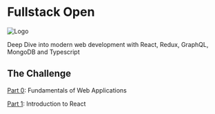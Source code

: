 # Fullstack Open 

![Logo](https://studies.helsinki.fi/api/courses/cur/image/sites/default/files/2021-05/fullstack_scaled_0.png)

Deep Dive into modern web development with React, Redux, GraphQL, MongoDB and Typescript 

## The Challenge 

[Part 0](./0x00-part_zero/): Fundamentals of Web Applications 

[Part 1](./0x01-part_one/): Introduction to React